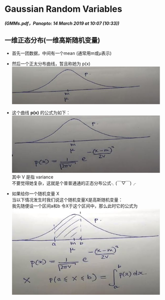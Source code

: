 # Gaussian Random Variables 

***(GMMs.pdf，Panopto: 14 March 2019 at 10:07 (10:33))***

## 一维正态分布(一维高斯随机变量)

* 首先一团数据，中间有一个mean (通常用m或μ表示)
* 然后一个正太分布曲线，暂且称她为 p(x)
![](./img/gauDis.JPG)

* 这个曲线 **p(x)** 的公式为如下：  
![](./img/gauDisFun.JPG)  
其中 V 是指 variance  
不要觉得她复杂，这就是个普普通通的正态分布公式╮(￣▽￣)╭
* 如果给你一个随机变量 X  
当以下情况发生时我们说这个随机变量X是高斯随机变量：  
我先随便设一个区间a和b 令X于这个区间中，那么此时它的公式为  
![](./img/gauDisX.JPG)  

